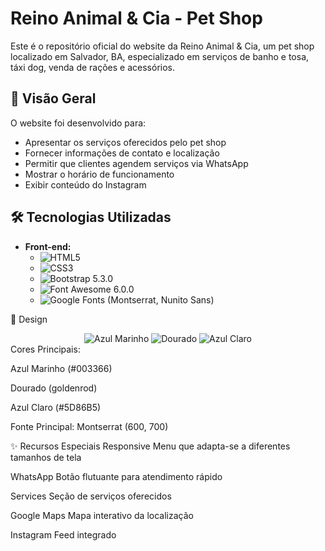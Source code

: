 # Reino Animal & Cia - Pet Shop

Este é o repositório oficial do website da Reino Animal & Cia, um pet shop localizado em Salvador, BA, especializado em serviços de banho e tosa, táxi dog, venda de rações e acessórios.

## 📌 Visão Geral

O website foi desenvolvido para:
- Apresentar os serviços oferecidos pelo pet shop
- Fornecer informações de contato e localização
- Permitir que clientes agendem serviços via WhatsApp
- Mostrar o horário de funcionamento
- Exibir conteúdo do Instagram

## 🛠 Tecnologias Utilizadas

- **Front-end:**
  - ![HTML5](https://img.shields.io/badge/HTML5-E34F26?style=flat-square&logo=html5&logoColor=white)
  - ![CSS3](https://img.shields.io/badge/CSS3-1572B6?style=flat-square&logo=css3&logoColor=white)
  - ![Bootstrap](https://img.shields.io/badge/Bootstrap-563D7C?style=flat-square&logo=bootstrap&logoColor=white) 5.3.0
  - ![Font Awesome](https://img.shields.io/badge/Font_Awesome-339AF0?style=flat-square&logo=fontawesome&logoColor=white) 6.0.0
  - ![Google Fonts](https://img.shields.io/badge/Google_Fonts-4285F4?style=flat-square&logo=google-fonts&logoColor=white) (Montserrat, Nunito Sans)

🎨 Design
<div align="center"> <img src="https://img.shields.io/badge/Color-003366?style=flat-square&logoColor=white" alt="Azul Marinho"> <img src="https://img.shields.io/badge/Color-goldenrod?style=flat-square" alt="Dourado"> <img src="https://img.shields.io/badge/Color-5D86B5?style=flat-square&logoColor=white" alt="Azul Claro"> </div>
Cores Principais:

Azul Marinho (#003366)

Dourado (goldenrod)

Azul Claro (#5D86B5)

Fonte Principal: Montserrat (600, 700)

✨ Recursos Especiais
Responsive Menu que adapta-se a diferentes tamanhos de tela

WhatsApp Botão flutuante para atendimento rápido

Services Seção de serviços oferecidos

Google Maps Mapa interativo da localização

Instagram Feed integrado
